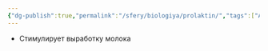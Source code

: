 ```yaml
---
{"dg-publish":true,"permalink":"/sfery/biologiya/prolaktin/","tags":["Анатомия"]}
---
```


 - Стимулирует выработку молока